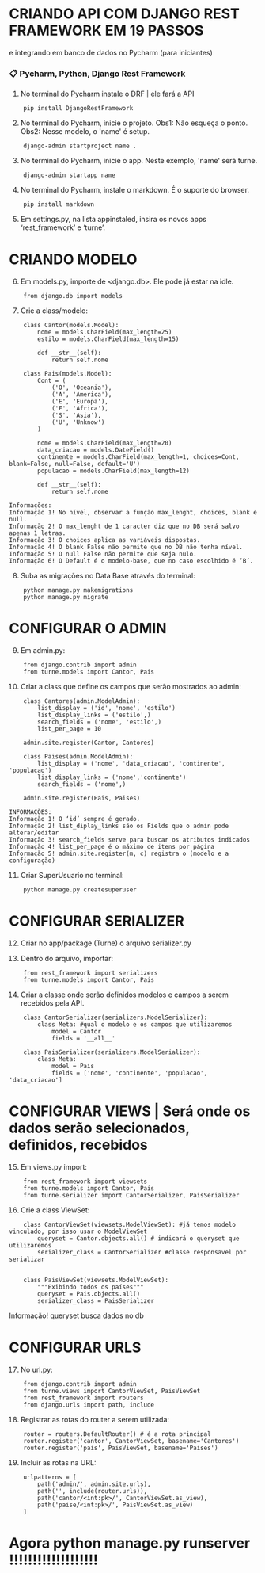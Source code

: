 # CRIANDO API COM DJANGO REST FRAMEWORK EM 19 PASSOS 

e integrando em banco de dados no Pycharm (para iniciantes)

### 📋 Pycharm, Python, Django Rest Framework


1. No terminal do Pycharm instale o DRF | ele fará a API

```
    pip install DjangoRestFramework
```


2. No terminal do Pycharm, inicie o projeto. Obs1: Não esqueça o ponto. Obs2: Nesse modelo, o 'name' é setup.

```
    django-admin startproject name .
```


3. No terminal do Pycharm, inicie o app. Neste exemplo, 'name' será turne.

```
    django-admin startapp name
```


4. No terminal do Pycharm, instale o markdown. É o suporte do browser.

```
    pip install markdown
```


5. Em settings.py, na lista appinstaled, insira os novos apps ‘rest_framework’ e ‘turne’.


# CRIANDO MODELO


6. Em models.py, importe <models> de <django.db>. Ele pode já estar na idle. 

```
    from django.db import models
```


7. Crie a class/modelo:

```
    class Cantor(models.Model):
        nome = models.CharField(max_length=25)
        estilo = models.CharField(max_length=15)

        def __str__(self):
            return self.nome

    class Pais(models.Model):
        Cont = (
            ('O', 'Oceania'),
            ('A', 'America'),
            ('E', 'Europa'),
            ('F', 'Africa'),
            ('S', 'Asia'),
            ('U', 'Unknow')
        )

        nome = models.CharField(max_length=20)
        data_criacao = models.DateField()
        continente = models.CharField(max_length=1, choices=Cont, blank=False, null=False, default='U')
        populacao = models.CharField(max_length=12)

        def __str__(self):
            return self.nome
```

    
```
Informações:
Informação 1! No nível, observar a função max_lenght, choices, blank e null. 
Informação 2! O max_lenght de 1 caracter diz que no DB será salvo apenas 1 letras.
Informação 3! O choices aplica as variáveis dispostas.
Informação 4! O blank False não permite que no DB não tenha nível.
Informação 5! O null False não permite que seja nulo.
Informação 6! O Default é o modelo-base, que no caso escolhido é ‘B’.
```
    
8. Suba as migrações no Data Base através do terminal:

```
    python manage.py makemigrations
    python manage.py migrate
```
    
# CONFIGURAR O ADMIN

9. Em admin.py:

```    
    from django.contrib import admin
    from turne.models import Cantor, Pais
```
    
10. Criar a class que define os campos que serão mostrados ao admin:
```
    class Cantores(admin.ModelAdmin):
        list_display = ('id', 'nome', 'estilo')
        list_display_links = ('estilo',)
        search_fields = ('nome', 'estilo',)
        list_per_page = 10

    admin.site.register(Cantor, Cantores)

    class Paises(admin.ModelAdmin):
        list_display = ('nome', 'data_criacao', 'continente', 'populacao')
        list_display_links = ('nome','continente')
        search_fields = ('nome',)

    admin.site.register(Pais, Paises)
```
```
INFORMAÇÕES:
Informação 1! O ‘id’ sempre é gerado.
Informação 2! list_diplay_links são os Fields que o admin pode alterar/editar
Informação 3! search_fields serve para buscar os atributos indicados
Informação 4! list_per_page é o máximo de itens por página 
Informação 5! admin.site.register(m, c) registra o (modelo e a configuração)
```
    
11. Criar SuperUsuario no terminal:
```
    python manage.py createsuperuser
```
    
# CONFIGURAR SERIALIZER

12. Criar no app/package (Turne) o arquivo serializer.py

13. Dentro do arquivo, importar:
    
```
    from rest_framework import serializers
    from turne.models import Cantor, Pais
```
    
14. Criar a classe onde serão definidos modelos e campos a serem recebidos pela API.
    
```
    class CantorSerializer(serializers.ModelSerializer):
        class Meta: #qual o modelo e os campos que utilizaremos
            model = Cantor
            fields = '__all__'

    class PaisSerializer(serializers.ModelSerializer):
        class Meta:
            model = Pais
            fields = ['nome', 'continente', 'populacao', 'data_criacao']
```
    
# CONFIGURAR VIEWS | Será onde os dados serão selecionados, definidos, recebidos

15. Em views.py import:
    
```  
    from rest_framework import viewsets
    from turne.models import Cantor, Pais
    from turne.serializer import CantorSerializer, PaisSerializer
```
16. Crie a class ViewSet:

```
    class CantorViewSet(viewsets.ModelViewSet): #já temos modelo vinculado, por isso usar o ModelViewSet
        queryset = Cantor.objects.all() # indicará o queryset que utilizaremos
        serializer_class = CantorSerializer #classe responsavel por serializar


    class PaisViewSet(viewsets.ModelViewSet):
        """Exibindo todos os países"""
        queryset = Pais.objects.all()
        serializer_class = PaisSerializer
```
    
Informação! queryset busca dados no db

# CONFIGURAR URLS

17. No url.py:

```
    from django.contrib import admin
    from turne.views import CantorViewSet, PaisViewSet
    from rest_framework import routers
    from django.urls import path, include
```
    
18. Registrar as rotas do router a serem utilizada:

```
    router = routers.DefaultRouter() # é a rota principal
    router.register('cantor', CantorViewSet, basename='Cantores')
    router.register('pais', PaisViewSet, basename='Paises')
```
    
19. Incluir as rotas na URL:
```
    urlpatterns = [
        path('admin/', admin.site.urls),
        path('', include(router.urls)),
        path('cantor/<int:pk>/', CantorViewSet.as_view),
        path('paise/<int:pk>/', PaisViewSet.as_view)
    ]
```

# Agora python manage.py runserver !!!!!!!!!!!!!!!!!!!
